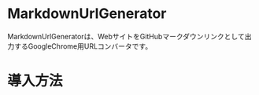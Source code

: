 # MarkdownUrlGenerator
MarkdownUrlGeneratorは、WebサイトをGitHubマークダウンリンクとして出力するGoogleChrome用URLコンバータです。   

# 導入方法
